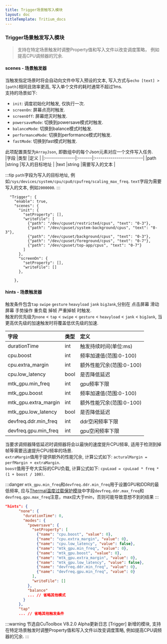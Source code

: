 ```yaml
---
title: Trigger场景触写入模块
layout: doc
titleTemplate: Tritium_docs
---
```

### Trigger场景触发写入模块
> 支持在特定场景触发时调整Property值和写入文件以改变调度策略， 例如提高CPU调频器的冗余. 

#### scenes - 场景触发器
当触发指定场景时将会自动向文件中写入预设的文本, 写入方式与`echo [text] > [path]`相同且效率更高, 写入单个文件的耗时通常不超过1ms.  
支持的场景如下:  
- `init`: 调度初始化时触发, 仅执行一次.  
- `screenOn`: 屏幕点亮时触发.  
- `screenOff`: 屏幕熄灭时触发.  
- `powersaveMode`: 切换到powersave模式时触发.  
- `balanceMode`: 切换到balance模式时触发.  
- `performanceMode`: 切换到performance模式时触发.  
- `fastMode`: 切换到fast模式时触发.  

此项配置类型为`ArrayJson`, 即数组中的每个Json元素对应一个文件写入任务.  
|字段            |类型    |定义                      |
|:---------------|:-------|:------------------------|
|path            |string  |写入的目标地址            |
|text            |string  |需要写入的文本            | 

:::tip
`path`字段为写入的目标地址, 例如`/sys/devices/system/cpu/cpu0/cpufreq/scaling_max_freq`.
`text`字段为需要写入的文本, 例如`2000000`.
:::

```json{7}
  "Trigger": {
    "enable": true,
    "scenes": {
      "init": {
        "setProperty": [],
        "writeFile": [
          {"path": "/dev/cpuset/restricted/cpus", "text": "0-3"},
          {"path": "/dev/cpuset/system-background/cpus", "text": "0-3"},
          {"path": "/dev/cpuset/background/cpus", "text": "0-3"},
          {"path": "/dev/cpuset/foreground/cpus", "text": "0-7"},
          {"path": "/dev/cpuset/top-app/cpus", "text": "0-7"}
        ]
      },
      "screenOn": {
        "setProperty": [],
        "writeFile": []
      },
    
    },
```
#### hints - 场景触发器  
触发条件包含`tap` `swipe` `gesture` `heavyload` `jank` `bigJank`,分别在 点击屏幕 滑动屏幕 手势操作 重负载 掉帧 严重掉帧 时触发.  
触发的优先级为`none` < `tap` < `swipe` < `gesture` < `heavyload` < `jank` < `bigJank`, 当更高优先级的加速触发时将覆盖低优先级的加速.  

|字段            |类型    |定义                      |
|:---------------|:-------|:------------------------|
|durationTime            |int  |触发持续时间(单位:ms)   |
|cpu.boost               |int  |频率加速值(范围:0-100)  |
|cpu.extra_margin        |int  |额外性能冗余(范围:0-100)|
|cpu.low_latency         |bool |是否降低延迟            |
|mtk_gpu.min_freq        |int  |gpu频率下限        | 
|mtk_gpu.boost           |int  |频率加速值(范围:0-100)  |
|mtk_gpu.extra_margin    |int  |额外性能冗余(范围:0-100) | 
|mtk_gpu.low_latency     |bool |是否降低延迟             |
|devfreq.ddr.min_freq    |int  |ddr空闲频率下限          | 
|devfreq.gpu.min_freq    |int  |gpu空闲频率下限          |

当要求调频器降低延迟时调频器将会以最快的速度提升CPU频率, 适用于检测到掉帧等需要迅速提升CPU频率的场景.  
`extraMargin`值用于提供额外的性能冗余, 计算公式如下: `acturalMargin = perfMargin + extraMargin`.  
`boost`值用于夸大实际的CPU负载, 计算公式如下: `cpuLoad = cpuLoad * freq * (1 + boost / 100)`.

:::danger
`mtk_gpu.min_freq`和`devfreq.ddr.min_freq`用于设置GPU和DDR的最低频率, 应与[Thermal温度过载保护模块](./Thermal.md)中字段`devfreq.ddr.max_freq`和`devfreq.gpu.max_freq`注意，max应大于min，否则可能导致意想不到的结果
:::
```json
"hints": {
      "none": {
        "durationTime": 0,
        "modes": {
          "powersave": {
            "setProperty": [
              {"name": "cpu.boost", "value": 0},
              {"name": "cpu.extra_margin", "value": 0},
              {"name": "cpu.low_latency", "value": false},
              {"name": "mtk_gpu.min_freq", "value": 0},
              {"name": "mtk_gpu.boost", "value": 0},
              {"name": "mtk_gpu.extra_margin", "value": 0},
              {"name": "mtk_gpu.low_latency", "value": false},
              {"name": "devfreq.ddr.min_freq", "value": 0},
              {"name": "devfreq.gpu.min_freq", "value": 0}
            ],
            "writeFile": []
          },
          "balance"
          ... // 省略其他模式
        }
      },
      "tap"
      ... // 省略其他触发条件
```

:::warning 节选自CuToolbox V8.2.0 Alpha更新日志
[Trigger] 新增的模块, 支持在特定场景触发时调整Property值和写入文件以改变调度策略, 例如提高CPU调频器的冗余.
:::
